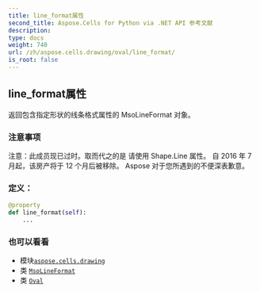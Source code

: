 ```yaml
---
title: line_format属性
second_title: Aspose.Cells for Python via .NET API 参考文献
description:
type: docs
weight: 740
url: /zh/aspose.cells.drawing/oval/line_format/
is_root: false
---
```

## line_format属性

返回包含指定形状的线条格式属性的 MsoLineFormat 对象。

### 注意事项

注意：此成员现已过时。取而代之的是
请使用 Shape.Line 属性。
自 2016 年 7 月起，该房产将于 12 个月后被移除。
Aspose 对于您所遇到的不便深表歉意。
### 定义：
```python
@property
def line_format(self):
    ...
```

### 也可以看看
* 模块[`aspose.cells.drawing`](../../)
* 类 [`MsoLineFormat`](/cells/python-net/zh/aspose.cells.drawing/msolineformat)
* 类 [`Oval`](/cells/python-net/zh/aspose.cells.drawing/oval)
